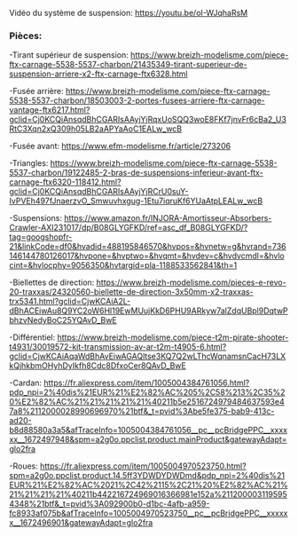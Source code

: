 Vidéo du système de suspension: https://youtu.be/oI-WJqhaRsM

### Pièces: 

-Tirant supérieur de suspension: https://www.breizh-modelisme.com/piece-ftx-carnage-5538-5537-charbon/21435349-tirant-superieur-de-suspension-arriere-x2-ftx-carnage-ftx6328.html

-Fusée arrière: https://www.breizh-modelisme.com/piece-ftx-carnage-5538-5537-charbon/18503003-2-portes-fusees-arriere-ftx-carnage-vantage-ftx6217.html?gclid=Cj0KCQiAnsqdBhCGARIsAAyjYjRqxUoSQQ3woE8FKf7jnvFr6cBa2_U3RtC3Xqn2xQ309h05LB2aAPYaAoC1EALw_wcB

-Fusée avant: https://www.efm-modelisme.fr/article/273206

-Triangles: https://www.breizh-modelisme.com/piece-ftx-carnage-5538-5537-charbon/19122485-2-bras-de-suspensions-inferieur-avant-ftx-carnage-ftx6320-118412.html?gclid=Cj0KCQiAnsqdBhCGARIsAAyjYjRCrU0suY-IvPVEh497fJnaerzvO_Smwuvhxgug-1Etu7iqruKf6YUaAtpLEALw_wcB

-Suspensions: https://www.amazon.fr/INJORA-Amortisseur-Absorbers-Crawler-AXI231017/dp/B08GLYGFKD/ref=asc_df_B08GLYGFKD/?tag=googshopfr-21&linkCode=df0&hvadid=488195846570&hvpos=&hvnetw=g&hvrand=736146144780126017&hvpone=&hvptwo=&hvqmt=&hvdev=c&hvdvcmdl=&hvlocint=&hvlocphy=9056350&hvtargid=pla-1188533562841&th=1

-Biellettes de direction: https://www.breizh-modelisme.com/pieces-e-revo-20-traxxas/24320560-biellette-de-direction-3x50mm-x2-traxxas-trx5341.html?gclid=CjwKCAiA2L-dBhACEiwAu8Q9YC2oW6Hl19EwMUujKkD6PHU9ARkyw7alZdqUBpl9DqtwPbhzvNedyBoC25YQAvD_BwE

-Différentiel: https://www.breizh-modelisme.com/piece-t2m-pirate-shooter-t4931/30019572-kit-transmission-av-ar-t2m-t4905-6.html?gclid=CjwKCAiAqaWdBhAvEiwAGAQltse3KQ7Q2wLThcWqnamsnCacH73LXkQjhkbmOHyhDyIkfh8Cdc8DfxoCer8QAvD_BwE

-Cardan: https://fr.aliexpress.com/item/1005004384761056.html?pdp_npi=2%40dis%21EUR%21%E2%82%AC%205%2C58%213%2C35%20%E2%82%AC%21%21%21%21%21%40211b5e2516724979484637593e47a8%2112000028990696970%21btf&_t=pvid%3Abe5fe375-bab9-413c-ad20-b8d88580a3a5&afTraceInfo=1005004384761056__pc__pcBridgePPC__xxxxxx__1672497948&spm=a2g0o.ppclist.product.mainProduct&gatewayAdapt=glo2fra

-Roues: https://fr.aliexpress.com/item/1005004970523750.html?spm=a2g0o.ppclist.product.14.5ff3YDWDYDWDmd&pdp_npi=2%40dis%21EUR%21%E2%82%AC%2021%2C42%2115%2C21%20%E2%82%AC%21%21%21%21%21%40211b442216724969016366981e152a%2112000031195954348%21btf&_t=pvid%3A092900b0-d1bc-4afb-a959-fc8933af075b&afTraceInfo=1005004970523750__pc__pcBridgePPC__xxxxxx__1672496901&gatewayAdapt=glo2fra
